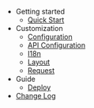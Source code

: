 - Getting started
  - [Quick Start](getting-started.md)
- Customization
  - [Configuration](configuration.md)
  - [API Configuration](API-configuration.md)
  - [I18n](i18n.md)
  - [Layout](layout.md)
  - [Request](request.md)
- Guide
  - [Deploy](deploy.md)
- [Change Log](change-log.md)
